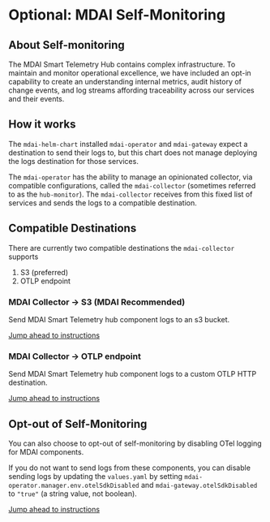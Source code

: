 # Optional: MDAI Self-Monitoring

## About Self-monitoring

The MDAI Smart Telemetry Hub contains complex infrastructure. To maintain and monitor operational excellence, we have included an opt-in capability to create an understanding internal metrics, audit history of change events, and log streams affording traceability across our services and their events.


## How it works

The `mdai-helm-chart` installed `mdai-operator` and `mdai-gateway` expect a destination to send their logs to, but this chart does not manage deploying the logs destination for those services.

The `mdai-operator` has the ability to manage an opinionated collector, via compatible configurations, called the `mdai-collector` (sometimes referred to as the `hub-monitor`). The `mdai-collector` receives from this fixed list of services and sends the logs to a compatible destination.


## Compatible Destinations

There are currently two compatible destinations the `mdai-collector` supports
1. S3 (preferred)
2. OTLP endpoint


### MDAI Collector -> S3 (MDAI Recommended)

Send MDAI Smart Telemetry hub component logs to an s3 bucket.

[Jump ahead to instructions](./install.md#mdai-collector-with-self-monitoring)


### MDAI Collector -> OTLP endpoint

Send MDAI Smart Telemetry hub component logs to a custom OTLP HTTP destination.

[Jump ahead to instructions](./installMethods.md#mdai-with-self-monitoring-via-otlp-endpoint)


## Opt-out of Self-Monitoring

You can also choose to opt-out of self-monitoring by disabling OTel logging for MDAI components.

If you do not want to send logs from these components, you can disable sending logs by updating the `values.yaml` by setting `mdai-operator.manager.env.otelSdkDisabled` and `mdai-gateway.otelSdkDisabled` to `"true"` (a string value, not boolean).


[Jump ahead to instructions](./installMethods.md#mdai-with-self-monitoring-via-otlp-endpoint)


